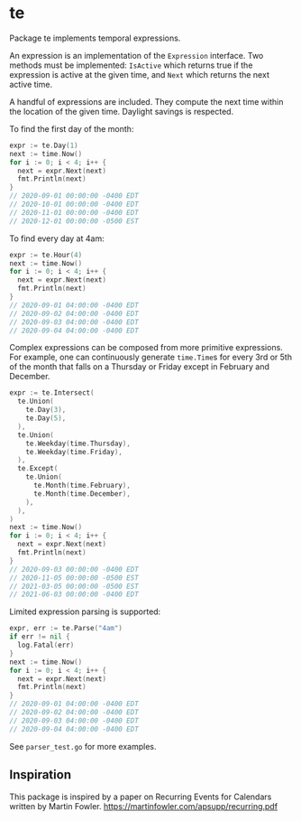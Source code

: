 # te

Package te implements temporal expressions.

An expression is an implementation of the `Expression` interface. Two methods
must be implemented: `IsActive` which returns true if the expression is active
at the given time, and `Next` which returns the next active time.

A handful of expressions are included. They compute the next time within the
location of the given time. Daylight savings is respected.

To find the first day of the month:

```go
expr := te.Day(1)
next := time.Now()
for i := 0; i < 4; i++ {
  next = expr.Next(next)
  fmt.Println(next)
}
// 2020-09-01 00:00:00 -0400 EDT
// 2020-10-01 00:00:00 -0400 EDT
// 2020-11-01 00:00:00 -0400 EDT
// 2020-12-01 00:00:00 -0500 EST
```

To find every day at 4am:

```go
expr := te.Hour(4)
next := time.Now()
for i := 0; i < 4; i++ {
  next = expr.Next(next)
  fmt.Println(next)
}
// 2020-09-01 04:00:00 -0400 EDT
// 2020-09-02 04:00:00 -0400 EDT
// 2020-09-03 04:00:00 -0400 EDT
// 2020-09-04 04:00:00 -0400 EDT
```

Complex expressions can be composed from more primitive expressions. For
example, one can continuously generate `time.Time`s for every 3rd or 5th of
the month that falls on a Thursday or Friday except in February and December.

```go
expr := te.Intersect(
  te.Union(
    te.Day(3),
    te.Day(5),
  ),
  te.Union(
    te.Weekday(time.Thursday),
    te.Weekday(time.Friday),
  ),
  te.Except(
    te.Union(
      te.Month(time.February),
      te.Month(time.December),
    ),
  ),
)
next := time.Now()
for i := 0; i < 4; i++ {
  next = expr.Next(next)
  fmt.Println(next)
}
// 2020-09-03 00:00:00 -0400 EDT
// 2020-11-05 00:00:00 -0500 EST
// 2021-03-05 00:00:00 -0500 EST
// 2021-06-03 00:00:00 -0400 EDT
```

Limited expression parsing is supported:

```go
expr, err := te.Parse("4am")
if err != nil {
  log.Fatal(err)
}
next := time.Now()
for i := 0; i < 4; i++ {
  next = expr.Next(next)
  fmt.Println(next)
}
// 2020-09-01 04:00:00 -0400 EDT
// 2020-09-02 04:00:00 -0400 EDT
// 2020-09-03 04:00:00 -0400 EDT
// 2020-09-04 04:00:00 -0400 EDT
```

See `parser_test.go` for more examples.

## Inspiration

This package is inspired by a paper on Recurring Events for Calendars
written by Martin Fowler. https://martinfowler.com/apsupp/recurring.pdf

